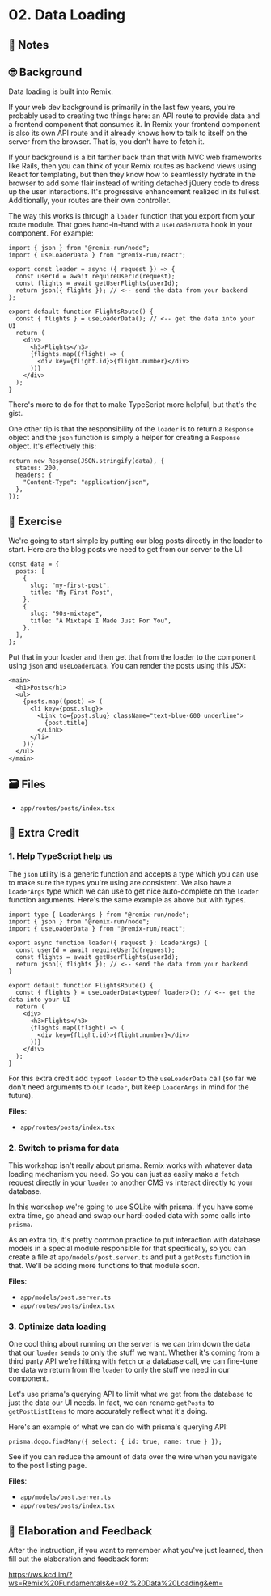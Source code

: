 # 02. Data Loading

## 📝 Notes

## 🤓 Background

Data loading is built into Remix.

If your web dev background is primarily in the last few years, you're probably
used to creating two things here: an API route to provide data and a frontend
component that consumes it. In Remix your frontend component is also its own API
route and it already knows how to talk to itself on the server from the browser.
That is, you don't have to fetch it.

If your background is a bit farther back than that with MVC web frameworks like
Rails, then you can think of your Remix routes as backend views using React for
templating, but then they know how to seamlessly hydrate in the browser to add
some flair instead of writing detached jQuery code to dress up the user
interactions. It's progressive enhancement realized in its fullest.
Additionally, your routes are their own controller.

The way this works is through a `loader` function that you export from your
route module. That goes hand-in-hand with a `useLoaderData` hook in your
component. For example:

```tsx
import { json } from "@remix-run/node";
import { useLoaderData } from "@remix-run/react";

export const loader = async ({ request }) => {
  const userId = await requireUserId(request);
  const flights = await getUserFlights(userId);
  return json({ flights }); // <-- send the data from your backend
};

export default function FlightsRoute() {
  const { flights } = useLoaderData(); // <-- get the data into your UI
  return (
    <div>
      <h3>Flights</h3>
      {flights.map((flight) => (
        <div key={flight.id}>{flight.number}</div>
      ))}
    </div>
  );
}
```

There's more to do for that to make TypeScript more helpful, but that's the
gist.

One other tip is that the responsibility of the `loader` is to return a
`Response` object and the `json` function is simply a helper for creating a
`Response` object. It's effectively this:

```tsx
return new Response(JSON.stringify(data), {
  status: 200,
  headers: {
    "Content-Type": "application/json",
  },
});
```

## 💪 Exercise

We're going to start simple by putting our blog posts directly in the loader to
start. Here are the blog posts we need to get from our server to the UI:

```tsx
const data = {
  posts: [
    {
      slug: "my-first-post",
      title: "My First Post",
    },
    {
      slug: "90s-mixtape",
      title: "A Mixtape I Made Just For You",
    },
  ],
};
```

Put that in your loader and then get that from the loader to the component using
`json` and `useLoaderData`. You can render the posts using this JSX:

```tsx
<main>
  <h1>Posts</h1>
  <ul>
    {posts.map((post) => (
      <li key={post.slug}>
        <Link to={post.slug} className="text-blue-600 underline">
          {post.title}
        </Link>
      </li>
    ))}
  </ul>
</main>
```

## 🗃 Files

- `app/routes/posts/index.tsx`

## 💯 Extra Credit

### 1. Help TypeScript help us

The `json` utility is a generic function and accepts a type which you can use to
make sure the types you're using are consistent. We also have a `LoaderArgs`
type which we can use to get nice auto-complete on the `loader` function
arguments. Here's the same example as above but with types.

```tsx
import type { LoaderArgs } from "@remix-run/node";
import { json } from "@remix-run/node";
import { useLoaderData } from "@remix-run/react";

export async function loader({ request }: LoaderArgs) {
  const userId = await requireUserId(request);
  const flights = await getUserFlights(userId);
  return json({ flights }); // <-- send the data from your backend
}

export default function FlightsRoute() {
  const { flights } = useLoaderData<typeof loader>(); // <-- get the data into your UI
  return (
    <div>
      <h3>Flights</h3>
      {flights.map((flight) => (
        <div key={flight.id}>{flight.number}</div>
      ))}
    </div>
  );
}
```

For this extra credit add `typeof loader` to the `useLoaderData` call (so far we
don't need arguments to our `loader`, but keep `LoaderArgs` in mind for the
future).

**Files**:

- `app/routes/posts/index.tsx`

### 2. Switch to prisma for data

This workshop isn't really about prisma. Remix works with whatever data loading
mechanism you need. So you can just as easily make a `fetch` request directly in
your `loader` to another CMS vs interact directly to your database.

In this workshop we're going to use SQLite with prisma. If you have some extra
time, go ahead and swap our hard-coded data with some calls into `prisma`.

As an extra tip, it's pretty common practice to put interaction with database
models in a special module responsible for that specifically, so you can create
a file at `app/models/post.server.ts` and put a `getPosts` function in that.
We'll be adding more functions to that module soon.

**Files**:

- `app/models/post.server.ts`
- `app/routes/posts/index.tsx`

### 3. Optimize data loading

One cool thing about running on the server is we can trim down the data that our
`loader` sends to only the stuff we want. Whether it's coming from a third party
API we're hitting with `fetch` or a database call, we can fine-tune the data we
return from the `loader` to only the stuff we need in our component.

Let's use prisma's querying API to limit what we get from the database to just
the data our UI needs. In fact, we can rename `getPosts` to `getPostListItems`
to more accurately reflect what it's doing.

Here's an example of what we can do with prisma's querying API:

```tsx
prisma.dogo.findMany({ select: { id: true, name: true } });
```

See if you can reduce the amount of data over the wire when you navigate to the
post listing page.

**Files**:

- `app/models/post.server.ts`
- `app/routes/posts/index.tsx`

## 🦉 Elaboration and Feedback

After the instruction, if you want to remember what you've just learned, then
fill out the elaboration and feedback form:

https://ws.kcd.im/?ws=Remix%20Fundamentals&e=02.%20Data%20Loading&em=
